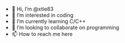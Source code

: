 - 👋 Hi, I’m @xtie83
- 👀 I’m interested in coding
- 🌱 I’m currently learning C/C++
- 💞️ I’m looking to collaborate on programming
- 📫 How to reach me here

<!---
xtie83/xtie83 is a ✨ special ✨ repository because its `README.md` (this file) appears on your GitHub profile.
You can click the Preview link to take a look at your changes.
--->
